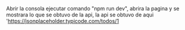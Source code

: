 Abrir la consola ejecutar comando "npm run dev", abrira la pagina y se mostrara lo que se obtuvo de la api, 
la api se obtuvo de aqui 'https://jsonplaceholder.typicode.com/todos/1